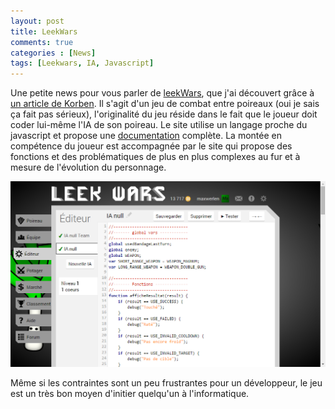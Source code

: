 ```yaml
---
layout: post
title: LeekWars
comments: true
categories : [News]
tags: [Leekwars, IA, Javascript]
---
```


Une petite news pour vous parler de [leekWars], que j'ai découvert grâce à [un article de Korben][korben].
Il s'agit d'un jeu de combat entre poireaux (oui je sais ça fait pas sérieux), 
l'originalité du jeu réside dans le fait que le joueur doit coder lui-même l'IA de son poireau.
Le site utilise un langage proche du javascript et propose une [documentation] complète.
La montée en compétence du joueur est accompagnée par le site qui propose des fonctions et 
des problématiques de plus en plus complexes au fur et à mesure de l'évolution du personnage.
  
![L'éditeur de code de Leekwars](/images/leekWars-editeur.png)

  
Même si les contraintes sont un peu frustrantes pour un développeur,
le jeu est un très bon moyen d'initier quelqu'un à l'informatique.  





[leekWars]: http://leekwars.com/ "Un site d'apprentissage de la programmation à travers la création d'une IA"
[korben]: http://korben.info/leek-wars.html "L'article de Korben sur Leekwars"
[documentation]: http://leekwars.com/help